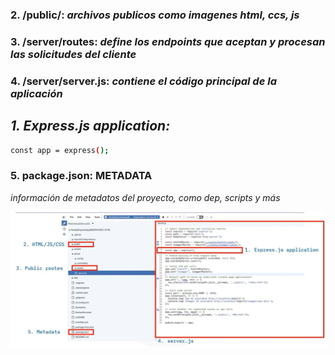 
### 2. /public/: *archivos publicos como imagenes html, ccs, js*
### 3. /server/routes: *define los endpoints que aceptan y procesan las solicitudes del cliente*
### 4. /server/server.js: *contiene el código principal de la aplicación*
  ## *1. Express.js application:*

```bash
const app = express();
```

### 5. package.json: METADATA
   *información de metadatos del proyecto, como dep, scripts y más*
   
![](https://github.com/jpaulgb/NodeJs/blob/main/Introduction/node_y_express.png)
